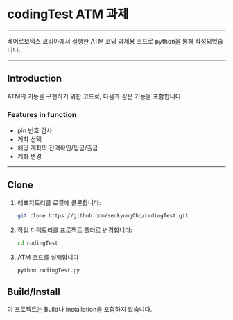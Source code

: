 # codingTest ATM 과제 
---
베어로보틱스 코리아에서 실행한 ATM 코딩 과제용 코드로 python을 통해 작성되었습니다.

---

## Introduction
ATM의 기능을 구현하기 위한 코드로, 다음과 같은 기능을 포함합니다.

### Features in function
- pin 번호 검사
- 계좌 선택
- 해당 계좌의 잔액확인/입금/출금
- 계좌 변경

---

## Clone
1. 레포지토리를 로컬에 클론합니다:
   ```bash
   git clone https://github.com/seokyungCho/codingTest.git
2. 작업 디렉토리를 프로젝트 폴더로 변경합니다:
   ```bash
   cd codingTest 
3. ATM 코드를 실행합니다
   ```bash
   python codingTest.py

   
## Build/Install
이 프로젝트는 Build나 Installation을 포함하지 않습니다.

